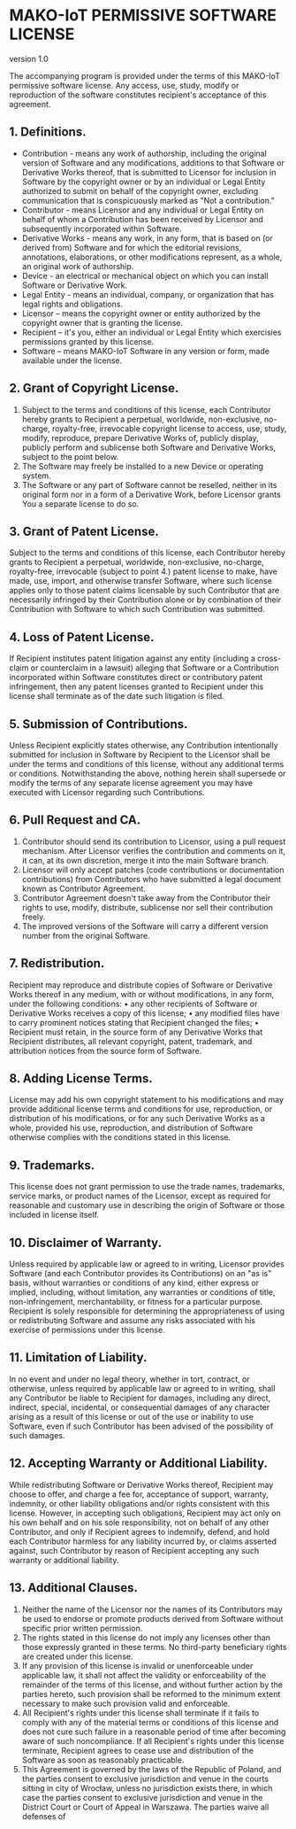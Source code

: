 # MAKO-IoT PERMISSIVE SOFTWARE LICENSE 
version 1.0

The accompanying program is provided under the terms of this MAKO-IoT permissive software license. Any access, use, study, modify or reproduction of the software constitutes recipient's acceptance of this agreement.

## 1. Definitions.

-	Contribution - means any work of authorship, including the original version of Software and any modifications, additions to that Software or Derivative Works thereof, that is submitted to Licensor for inclusion in Software by the copyright owner or by an individual or Legal Entity authorized to submit on behalf of the copyright owner, excluding communication that is conspicuously marked as "Not a contribution."
-	Contributor - means Licensor and any individual or Legal Entity on behalf of whom a Contribution has been received by Licensor and subsequently incorporated within Software.
-	Derivative Works - means any work, in any form, that is based on (or derived from) Software and for which the editorial revisions, annotations, elaborations, or other modifications represent, as a whole, an original work of authorship.
-	Device - an electrical or mechanical object on which you can install Software or Derivative Work.
-	Legal Entity - means an individual, company, or organization that has legal rights and obligations.
-	Licensor – means the copyright owner or entity authorized by the copyright owner that is granting the license.
-	Recipient – it's you, either an individual or Legal Entity which exercisies permissions granted by this license.
-	Software – means MAKO-IoT Software in any version or form, made available under the license.

## 2. Grant of Copyright License.

1.	Subject to the terms and conditions of this license, each Contributor hereby grants to Recipient a perpetual, worldwide, non-exclusive, no-charge, royalty-free, irrevocable copyright license to access, use, study, modify, reproduce, prepare Derivative Works of, publicly display, publicly perform and sublicense both Software and Derivative Works, subject to the point below.
2.	The Software may freely be installed to a new Device or operating system.
3.	The Software or any part of Software cannot be reselled, neither in its original form nor in a form of a Derivative Work, before Licensor grants You a separate license to do so.

## 3. Grant of Patent License.

Subject to the terms and conditions of this license, each Contributor hereby grants to Recipient a perpetual, worldwide, non-exclusive, no-charge, royalty-free, irrevocable (subject to point 4.) patent license to make, have made, use, import, and otherwise transfer Software, where such license applies only to those patent claims licensable by such Contributor that are necessarily infringed by their Contribution alone or by combination of their Contribution with Software to which such Contribution was submitted. 

## 4. Loss of Patent License.

If Recipient institutes patent litigation against any entity (including a cross-claim or counterclaim in a lawsuit) alleging that Software or a Contribution incorporated within Software constitutes direct or contributory patent infringement, then any patent licenses granted to Recipient under this license shall terminate as of the date such litigation is filed.

## 5. Submission of Contributions.

Unless Recipient explicitly states otherwise, any Contribution intentionally submitted for inclusion in Software by Recipient to the Licensor shall be under the terms and conditions of this license, without any additional terms or conditions. Notwithstanding the above, nothing herein shall supersede or modify the terms of any separate license agreement you may have executed with Licensor regarding such Contributions.

## 6. Pull Request and CA.

1.	Contributor should send its contribution to Licensor, using a pull request mechanism. After Licensor verifies the contribution and comments on it, it can, at its own discretion, merge it into the main Software branch.
2.	Licensor will only accept patches (code contributions or documentation contributions) from Contributors who have submitted a legal document known as Contributor Agreement.
3.	Contributor Agreement doesn't take away from the Contributor their rights to use, modify,  distribute, sublicense nor sell their contribution freely.
4.	The improved versions of the Software will carry a different version number from the original Software.

## 7. Redistribution.

Recipient may reproduce and distribute copies of Software or Derivative Works thereof in any medium, with or without modifications, in any form, under the following conditions:
•	any other recipients of Software or Derivative Works receives a copy of this license;
•	any modified files have to carry prominent notices stating that Recipient changed the files;
•	Recipient must retain, in the source form of any Derivative Works that Recipient distributes, all relevant copyright, patent, trademark, and attribution notices from the source form of Software.

## 8. Adding License Terms.

License may add his own copyright statement to his modifications and may provide additional license terms and conditions for use, reproduction, or distribution of his modifications, or for any such Derivative Works as a whole, provided his use, reproduction, and distribution of Software otherwise complies with the conditions stated in this license.

## 9. Trademarks.

This license does not grant permission to use the trade names, trademarks, service marks, or product names of the Licensor, except as required for reasonable and customary use in describing the origin of Software or those included in license itself.

## 10. Disclaimer of Warranty.

Unless required by applicable law or agreed to in writing, Licensor provides Software (and each Contributor provides its Contributions) on an "as is" basis, without warranties or conditions of any kind, either express or implied, including, without limitation, any warranties or conditions of title, non-infringement, merchantability, or fitness for a particular purpose. Recipient is solely responsible for determining the appropriateness of using or redistributing Software and assume any risks associated with his exercise of permissions under this license.

## 11. Limitation of Liability.

In no event and under no legal theory, whether in tort, contract, or otherwise, unless required by applicable law or agreed to in writing, shall any Contributor be liable to Recipient for damages, including any direct, indirect, special, incidental, or consequential damages of any character arising as a result of this license or out of the use or inability to use Software, even if such Contributor has been advised of the possibility of such damages.

## 12. Accepting Warranty or Additional Liability.

While redistributing Software or Derivative Works thereof, Recipient may choose to offer, and charge a fee for, acceptance of support, warranty, indemnity, or other liability obligations and/or rights consistent with this license. However, in accepting such obligations, Recipient may act only on his own behalf and on his sole responsibility, not on behalf of any other Contributor, and only if Recipient agrees to indemnify, defend, and hold each Contributor harmless for any liability incurred by, or claims asserted against, such Contributor by reason of Recipient accepting any such warranty or additional liability.

## 13. Additional Clauses.

1.	Neither the name of the Licensor nor the names of its Contributors may be used to endorse or promote products derived from Software without specific prior written permission.
2.	The rights stated in this license do not imply any licenses other than those expressly granted in these terms. No third-party beneficiary rights are created under this license. 
3.	If any provision of this license is invalid or unenforceable under applicable law, it shall not affect the validity or enforceability of the remainder of the terms of this license, and without further action by the parties hereto, such provision shall be reformed to the minimum extent necessary to make such provision valid and enforceable. 
4.	All Recipient's rights under this license shall terminate if it fails to comply with any of the material terms or conditions of this license and does not cure such failure in a reasonable period of time after becoming aware of such noncompliance. If all Recipient's rights under this license terminate, Recipient agrees to cease use and distribution of the Software as soon as reasonably practicable.
5.	This Agreement is governed by the laws of the Republic of Poland, and the parties consent to exclusive jurisdiction and venue in the courts sitting in city of Wrocław, unless no  jurisdiction exists there, in which case the parties consent to exclusive jurisdiction and venue in the District Court or Court of Appeal in Warszawa. The parties waive all defenses of 
